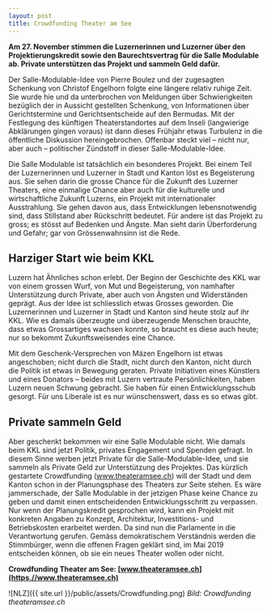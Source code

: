```yaml
---
layout: post
title: Crowdfunding Theater am See
---
```


**Am 27. November stimmen die Luzernerinnen und Luzerner über den Projektierungskredit sowie den Baurechtsvertrag für die Salle Modulable ab. Private unterstützen das Projekt und sammeln   Geld dafür.**

Der Salle-Modulable-Idee von Pierre Boulez und der zugesagten
Schenkung von Christof Engelhorn folgte eine längere
relativ ruhige Zeit. Sie wurde hie und da unterbrochen
von Meldungen über Schwierigkeiten bezüglich der
in Aussicht gestellten Schenkung, von Informationen über
Gerichtstermine und Gerichtsentscheide auf den Bermudas. Mit der
Festlegung des künftigen Theaterstandortes auf dem Inseli (langwierige Abklärungen gingen voraus) ist dann dieses Frühjahr etwas Turbulenz in die öffentliche Diskussion hereingebrochen. Offenbar steckt viel – nicht nur, aber auch – politischer Zündstoff in dieser Salle-Modulable-Idee.

Die Salle Modulable ist tatsächlich ein besonderes Projekt. Bei einem Teil der Luzernerinnen und Luzerner in
Stadt und Kanton löst es Begeisterung aus. Sie sehen darin die grosse Chance für die Zukunft des Luzerner Theaters,
eine einmalige Chance aber auch für die kulturelle und wirtschaftliche Zukunft Luzerns, ein Projekt mit
internationaler Ausstrahlung. Sie gehen davon aus, dass Entwicklungen lebensnotwendig sind, dass Stillstand
aber Rückschritt bedeutet. Für andere ist das Projekt zu gross; es stösst auf Bedenken und Ängste. Man sieht darin
Überforderung und Gefahr; gar von Grössenwahnsinn ist die Rede.

## Harziger Start wie beim KKL 
Luzern hat Ähnliches schon erlebt. Der Beginn der Geschichte des KKL war von einem grossen Wurf, von Mut und Begeisterung, von namhafter Unterstützung durch Private, aber auch von Ängsten und Widerständen geprägt. Aus der Idee ist schliesslich etwas Grosses geworden. Die Luzernerinnen
und Luzerner in Stadt und Kanton sind heute stolz auf ihr KKL.
Wie es damals überzeugte und überzeugende Menschen brauchte,
dass etwas Grossartiges wachsen konnte, so braucht es diese auch heute; nur so bekommt Zukunftsweisendes
eine Chance.

Mit dem Geschenk-Versprechen von Mäzen Engelhorn ist etwas angeschoben; nicht durch die Stadt, nicht durch den Kanton, nicht durch die Politik ist etwas in Bewegung geraten. Private Initiativen eines Künstlers und eines Donators – beides mit
Luzern vertraute Persönlichkeiten, haben Luzern neuen Schwung gebracht. Sie haben für einen Entwicklungsschub gesorgt. Für uns Liberale ist es nur wünschenswert, dass es so etwas gibt.

## Private sammeln Geld
Aber geschenkt bekommen wir eine Salle Modulable nicht. Wie damals beim KKL sind jetzt Politik, privates Engagement und Spenden gefragt. In diesem Sinne werben jetzt Private für die Salle-Modulable-Idee, und sie sammeln als Private Geld zur Unterstützung des Projektes. Das kürzlich gestartete Crowdfunding (www.theateramsee.ch) will der Stadt und dem Kanton schon in der Planungsphase des Theaters zur Seite stehen.
Es wäre jammerschade, der Salle Modulable in der jetzigen Phase keine Chance zu geben und damit einen entscheidenden Entwicklungsschritt zu verpassen. Nur wenn der Planungskredit gesprochen wird, kann ein Projekt mit konkreten Angaben zu Konzept, Architektur, Investitions- und Betriebskosten erarbeitet werden. Da sind nun die Parlamente in die Verantwortung gerufen. Gemäss demokratischem Verständnis werden die Stimmbürger, wenn die offenen Fragen geklärt sind, im Mai 2019 entscheiden können, ob sie ein neues Theater wollen oder nicht.

**Crowdfunding Theater am See: [www.theateramsee.ch](https.//www.theateramsee.ch)**

![NLZ]({{ site.url }}/public/assets/Crowdfunding.png)
*Bild: Crowdfunding theateramsee.ch*
